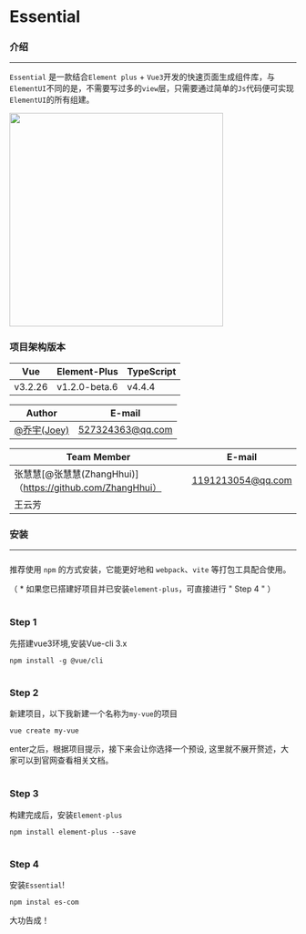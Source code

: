 # Essential

### 介绍
---

`Essential` 是一款结合`Element plus` + `Vue3`开发的快速页面生成组件库，与`ElementUI`不同的是，不需要写过多的`view`层，只需要通过简单的`Js`代码便可实现`ElementUI`的所有组建。

<img src="https://prod-mf-common-bucket.oss-cn-hangzhou.aliyuncs.com/img/WechatIMG127%20(1).png" width="375">

### 项目架构版本
| Vue | Element-Plus | TypeScript |
| ------ | ------ | ------ |
| v3.2.26 | v1.2.0-beta.6 | v4.4.4 |

| Author | E-mail |
| ------ | ----- |
| [@乔宇(Joey)](http://github.com/qiaoyu113) | 527324363@qq.com |

| Team Member | E-mail |
| ------ | ------ |
| 张慧慧[@张慧慧(ZhangHhui)]（https://github.com/ZhangHhui） | 1191213054@qq.com |
| 王云芳 |  |

### 安装
---
###
### 
推荐使用 `npm` 的方式安装，它能更好地和 `webpack`、`vite` 等打包工具配合使用。

（ * 如果您已搭建好项目并已安装`element-plus`，可直接进行 " Step 4 " ）
# 
### Step 1
先搭建vue3环境,安装Vue-cli 3.x
```
npm install -g @vue/cli  
```
# 
# 
### Step 2
新建项目，以下我新建一个名称为`my-vue`的项目
```
vue create my-vue
```
enter之后，根据项目提示，接下来会让你选择一个预设, 这里就不展开赘述，大家可以到官网查看相关文档。

# 
# 
###  Step 3
构建完成后，安装`Element-plus`
```
npm install element-plus --save
```

# 
# 
###  Step 4
安装`Essential`!
```
npm instal es-com
```

大功告成！
